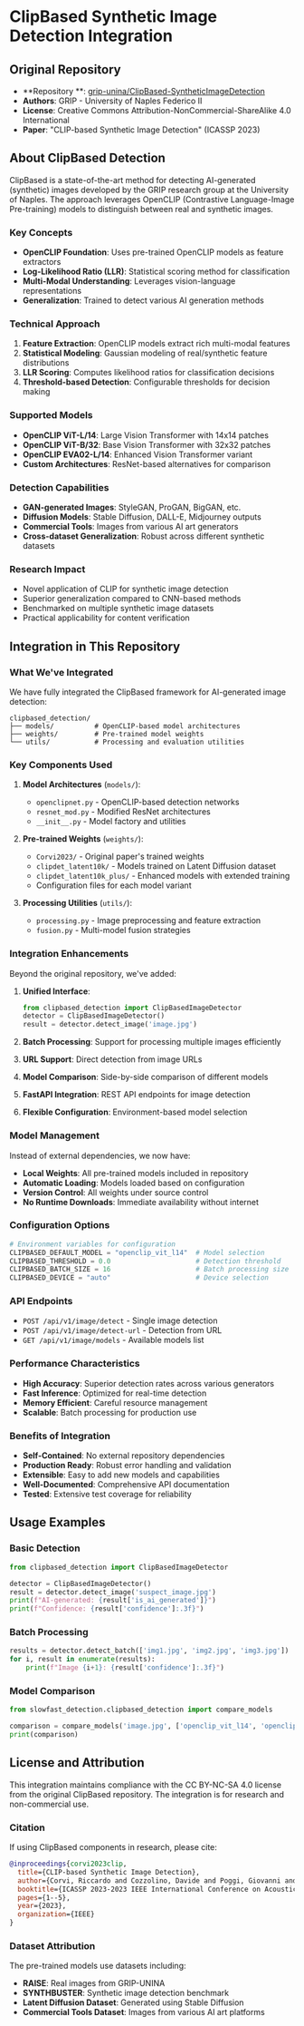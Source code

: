 # ClipBased Synthetic Image Detection Integration

## Original Repository

- **Repository
  **: [grip-unina/ClipBased-SyntheticImageDetection](https://github.com/grip-unina/ClipBased-SyntheticImageDetection)
- **Authors**: GRIP - University of Naples Federico II
- **License**: Creative Commons Attribution-NonCommercial-ShareAlike 4.0 International
- **Paper**: "CLIP-based Synthetic Image Detection" (ICASSP 2023)

## About ClipBased Detection

ClipBased is a state-of-the-art method for detecting AI-generated (synthetic) images developed by the GRIP research
group at the University of Naples. The approach leverages OpenCLIP (Contrastive Language-Image Pre-training) models to
distinguish between real and synthetic images.

### Key Concepts

- **OpenCLIP Foundation**: Uses pre-trained OpenCLIP models as feature extractors
- **Log-Likelihood Ratio (LLR)**: Statistical scoring method for classification
- **Multi-Modal Understanding**: Leverages vision-language representations
- **Generalization**: Trained to detect various AI generation methods

### Technical Approach

1. **Feature Extraction**: OpenCLIP models extract rich multi-modal features
2. **Statistical Modeling**: Gaussian modeling of real/synthetic feature distributions
3. **LLR Scoring**: Computes likelihood ratios for classification decisions
4. **Threshold-based Detection**: Configurable thresholds for decision making

### Supported Models

- **OpenCLIP ViT-L/14**: Large Vision Transformer with 14x14 patches
- **OpenCLIP ViT-B/32**: Base Vision Transformer with 32x32 patches
- **OpenCLIP EVA02-L/14**: Enhanced Vision Transformer variant
- **Custom Architectures**: ResNet-based alternatives for comparison

### Detection Capabilities

- **GAN-generated Images**: StyleGAN, ProGAN, BigGAN, etc.
- **Diffusion Models**: Stable Diffusion, DALL-E, Midjourney outputs
- **Commercial Tools**: Images from various AI art generators
- **Cross-dataset Generalization**: Robust across different synthetic datasets

### Research Impact

- Novel application of CLIP for synthetic image detection
- Superior generalization compared to CNN-based methods
- Benchmarked on multiple synthetic image datasets
- Practical applicability for content verification

## Integration in This Repository

### What We've Integrated

We have fully integrated the ClipBased framework for AI-generated image detection:

```
clipbased_detection/
├── models/          # OpenCLIP-based model architectures
├── weights/         # Pre-trained model weights
└── utils/           # Processing and evaluation utilities
```

### Key Components Used

1. **Model Architectures** (`models/`):
    - `openclipnet.py` - OpenCLIP-based detection networks
    - `resnet_mod.py` - Modified ResNet architectures
    - `__init__.py` - Model factory and utilities

2. **Pre-trained Weights** (`weights/`):
    - `Corvi2023/` - Original paper's trained weights
    - `clipdet_latent10k/` - Models trained on Latent Diffusion dataset
    - `clipdet_latent10k_plus/` - Enhanced models with extended training
    - Configuration files for each model variant

3. **Processing Utilities** (`utils/`):
    - `processing.py` - Image preprocessing and feature extraction
    - `fusion.py` - Multi-model fusion strategies

### Integration Enhancements

Beyond the original repository, we've added:

1. **Unified Interface**:
   ```python
   from clipbased_detection import ClipBasedImageDetector
   detector = ClipBasedImageDetector()
   result = detector.detect_image('image.jpg')
   ```

2. **Batch Processing**: Support for processing multiple images efficiently
3. **URL Support**: Direct detection from image URLs
4. **Model Comparison**: Side-by-side comparison of different models
5. **FastAPI Integration**: REST API endpoints for image detection
6. **Flexible Configuration**: Environment-based model selection

### Model Management

Instead of external dependencies, we now have:

- **Local Weights**: All pre-trained models included in repository
- **Automatic Loading**: Models loaded based on configuration
- **Version Control**: All weights under source control
- **No Runtime Downloads**: Immediate availability without internet

### Configuration Options

```python
# Environment variables for configuration
CLIPBASED_DEFAULT_MODEL = "openclip_vit_l14"  # Model selection
CLIPBASED_THRESHOLD = 0.0                     # Detection threshold
CLIPBASED_BATCH_SIZE = 16                     # Batch processing size
CLIPBASED_DEVICE = "auto"                     # Device selection
```

### API Endpoints

- `POST /api/v1/image/detect` - Single image detection
- `POST /api/v1/image/detect-url` - Detection from URL
- `GET /api/v1/image/models` - Available models list

### Performance Characteristics

- **High Accuracy**: Superior detection rates across various generators
- **Fast Inference**: Optimized for real-time detection
- **Memory Efficient**: Careful resource management
- **Scalable**: Batch processing for production use

### Benefits of Integration

- **Self-Contained**: No external repository dependencies
- **Production Ready**: Robust error handling and validation
- **Extensible**: Easy to add new models and capabilities
- **Well-Documented**: Comprehensive API documentation
- **Tested**: Extensive test coverage for reliability

## Usage Examples

### Basic Detection

```python
from clipbased_detection import ClipBasedImageDetector

detector = ClipBasedImageDetector()
result = detector.detect_image('suspect_image.jpg')
print(f"AI-generated: {result['is_ai_generated']}")
print(f"Confidence: {result['confidence']:.3f}")
```

### Batch Processing

```python
results = detector.detect_batch(['img1.jpg', 'img2.jpg', 'img3.jpg'])
for i, result in enumerate(results):
    print(f"Image {i+1}: {result['confidence']:.3f}")
```

### Model Comparison

```python
from slowfast_detection.clipbased_detection import compare_models

comparison = compare_models('image.jpg', ['openclip_vit_l14', 'openclip_vit_b32'])
print(comparison)
```

## License and Attribution

This integration maintains compliance with the CC BY-NC-SA 4.0 license from the original ClipBased repository. The
integration is for research and non-commercial use.

### Citation

If using ClipBased components in research, please cite:

```bibtex
@inproceedings{corvi2023clip,
  title={CLIP-based Synthetic Image Detection},
  author={Corvi, Riccardo and Cozzolino, Davide and Poggi, Giovanni and Nagano, Koki and Verdoliva, Luisa},
  booktitle={ICASSP 2023-2023 IEEE International Conference on Acoustics, Speech and Signal Processing (ICASSP)},
  pages={1--5},
  year={2023},
  organization={IEEE}
}
```

### Dataset Attribution

The pre-trained models use datasets including:

- **RAISE**: Real images from GRIP-UNINA
- **SYNTHBUSTER**: Synthetic image detection benchmark
- **Latent Diffusion Dataset**: Generated using Stable Diffusion
- **Commercial Tools Dataset**: Images from various AI art platforms